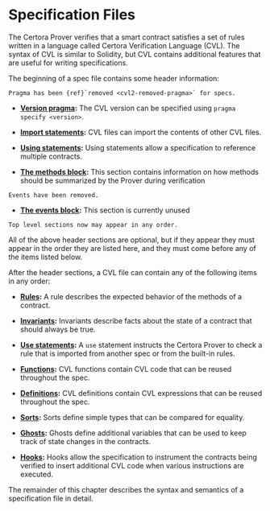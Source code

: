 Specification Files
===================

The Certora Prover verifies that a smart contract satisfies a set of rules
written in a language called Certora Verification Language (CVL).  The syntax
of CVL is similar to Solidity, but CVL contains additional features
that are useful for writing specifications.

The beginning of a spec file contains some header information:

```{versionchanged} 2.0
Pragma has been {ref}`removed <cvl2-removed-pragma>` for specs.
```
 - **[Version pragma](pragmas):** The CVL version can be specified using `pragma specify <version>`.

 - **[Import statements](imports):** CVL files can import the contents of other CVL files.

 - **[Using statements](using):** Using statements allow a specification to reference
   multiple contracts.

 - **[The methods block](methods):** This section contains information on how methods
   should be summarized by the Prover during verification

```{versionchanged} 2.0
Events have been removed.
```
 - **[The events block](events):** This section is currently unused

```{versionchanged} 2.0
Top level sections now may appear in any order.
```
All of the above header sections are optional, but if they appear they must
appear in the order they are listed here, and they must come before any of the
items listed below.

After the header sections, a CVL file can contain any of
the following items in any order:

 - **[Rules](rules):** A rule describes the expected behavior of the methods of a
   contract.

 - **[Invariants](invariants):** Invariants describe facts about the state of a contract that
   should always be true.

 - **[Use statements](imports):** A `use` statement instructs the Certora Prover to check
   a rule that is imported from another spec or from the built-in rules.

 - **[Functions](functions):** CVL functions contain CVL code that can be reused throughout the spec.

 - **[Definitions](defs):** CVL definitions contain CVL expressions that can be reused throughout the spec.

 - **[Sorts](sorts):** Sorts define simple types that can be compared for equality.

 - **[Ghosts](ghosts):** Ghosts define additional variables that can be used to keep track
   of state changes in the contracts.

 - **[Hooks](hooks):** Hooks allow the specification to instrument the contracts being
   verified to insert additional CVL code when various instructions are executed.

The remainder of this chapter describes the syntax and semantics of a
specification file in detail.

